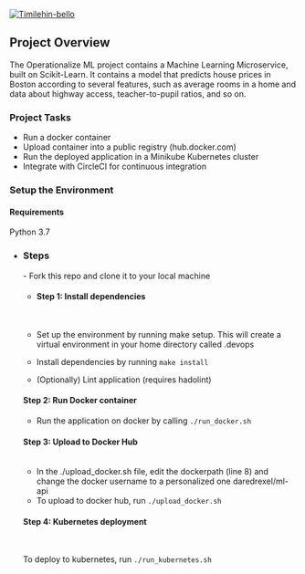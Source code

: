 [![Timilehin-bello](https://circleci.com/gh/Timilehin-bello/DevOps_Microservices.svg?style=svg)](https://app.circleci.com/pipelines/github/Timilehin-bello/DevOps_Microservices)
<h2>Project Overview </h2>

<p>The Operationalize ML project contains a Machine Learning Microservice, built on Scikit-Learn. It contains a model that predicts house prices in Boston according to several features, such as average rooms in a home and data about highway access, teacher-to-pupil ratios, and so on. 
</p>

<h3>Project Tasks</h3>

- Run a docker container<br>
- Upload container into a public registry (hub.docker.com)<br>
- Run the deployed application in a Minikube Kubernetes cluster<br>
- Integrate with CircleCI for continuous integration<br>

<h3>Setup the Environment</h3>

<h4>Requirements</h4>
  Python 3.7
  
 - <h3>Steps</h3>
   - Fork this repo and clone it to your local machine

    - <h4>Step 1: Install dependencies</h4><br>

    - Set up the environment by running make setup. This will create a virtual environment in your home directory called .devops<br>
    - Install dependencies by running `make install`<br>
    - (Optionally) Lint application (requires hadolint)<br>

    <h4>Step 2: Run Docker container</h4>

    - Run the application on docker by calling `./run_docker.sh`

    <h4>Step 3: Upload to Docker Hub</h4><br>

    - In the ./upload_docker.sh file, edit the dockerpath (line 8) and change the docker  username to a personalized one daredrexel/ml-api <br>
    - To upload to docker hub, run `./upload_docker.sh`<br>

    <h4>Step 4: Kubernetes deployment</h4> <br>

    To deploy to kubernetes, run `./run_kubernetes.sh`

   

